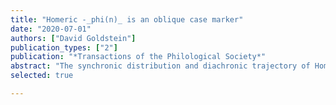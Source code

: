 ```yaml
---
title: "Homeric -_phi(n)_ is an oblique case marker"
date: "2020-07-01"
authors: ["David Goldstein"]
publication_types: ["2"]
publication: "*Transactions of the Philological Society*"
abstract: "The synchronic distribution and diachronic trajectory of Homeric -φι(ν) have been the source of long-standing debate, with the result that scholarly opinion has yet to settle on a consensus regarding the morphosyntax of forms realized by this marker. Some maintain that forms in -φι(ν) are adverbs, while others contend that they are nouns. Evidence from agreement and prepositional phrases shows that the latter analysis is correct. Homeric -φι(ν) is therefore a case exponent. More specifically, it is an oblique case marker that realizes genitive or dative case in the singular, dual, or plural across all three grammatical genders. Since other case markers exist in the language for realizing genitive and dative case, forms in -φι(ν) are an example of morphological overabundance, that is, the realization of a paradigm cell by more than one word form. This synchronic analysis has diachronic consequences, in as much as it now becomes clearer that -φι(ν) continues the instrumental plural case marker */-b<sup>ɦ</sup>is/ and not the adverbial suffix */-b<sup>ɦ</sup>i/."
selected: true

---
```

